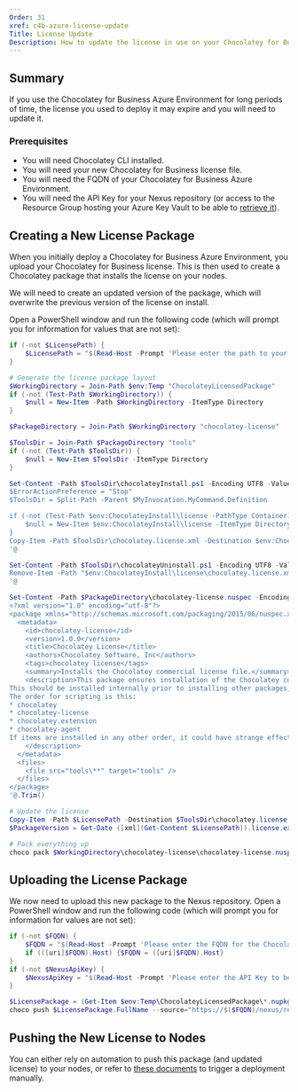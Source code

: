 ```yaml
---
Order: 31
xref: c4b-azure-license-update
Title: License Update
Description: How to update the license in use on your Chocolatey for Business Azure Environment.
---
```


## Summary

If you use the Chocolatey for Business Azure Environment for long periods of time, the license you used to deploy it may expire and you will need to update it.

### Prerequisites

- You will need Chocolatey CLI installed.
- You will need your new Chocolatey for Business license file.
- You will need the FQDN of your Chocolatey for Business Azure Environment.
- You will need the API Key for your Nexus repository (or access to the Resource Group hosting your Azure Key Vault to be able to [retrieve it](xref:c4b-azure#accessing-services)).


## Creating a New License Package

When you initially deploy a Chocolatey for Business Azure Environment, you upload your Chocolatey for Business license. This is then used to create a Chocolatey package that installs the license on your nodes.

We will need to create an updated version of the package, which will overwrite the previous version of the license on install.

Open a PowerShell window and run the following code (which will prompt you for information for values that are not set):

```PowerShell
if (-not $LicensePath) {
    $LicensePath = "$(Read-Host -Prompt 'Please enter the path to your license file')"
}

# Generate the license package layout
$WorkingDirectory = Join-Path $env:Temp "ChocolateyLicensedPackage"
if (-not (Test-Path $WorkingDirectory)) {
    $null = New-Item -Path $WorkingDirectory -ItemType Directory
}

$PackageDirectory = Join-Path $WorkingDirectory "chocolatey-license"

$ToolsDir = Join-Path $PackageDirectory "tools"
if (-not (Test-Path $ToolsDir)) {
    $null = New-Item $ToolsDir -ItemType Directory
}

Set-Content -Path $ToolsDir\chocolateyInstall.ps1 -Encoding UTF8 -Value @'
$ErrorActionPreference = "Stop"
$ToolsDir = Split-Path -Parent $MyInvocation.MyCommand.Definition

if (-not (Test-Path $env:ChocolateyInstall\license -PathType Container)) {
    $null = New-Item $env:ChocolateyInstall\license -ItemType Directory -Force
}
Copy-Item -Path $ToolsDir\chocolatey.license.xml -Destination $env:ChocolateyInstall\license\chocolatey.license.xml -Force
'@

Set-Content -Path $ToolsDir\chocolateyUninstall.ps1 -Encoding UTF8 -Value @'
Remove-Item -Path "$env:ChocolateyInstall\license\chocolatey.license.xml" -Force
'@

Set-Content -Path $PackageDirectory\chocolatey-license.nuspec -Encoding UTF8 -Value @'
<?xml version="1.0" encoding="utf-8"?>
<package xmlns="http://schemas.microsoft.com/packaging/2015/06/nuspec.xsd">
  <metadata>
    <id>chocolatey-license</id>
    <version>1.0.0</version>
    <title>Chocolatey License</title>
    <authors>Chocolatey Software, Inc</authors>
    <tags>chocolatey license</tags>
    <summary>Installs the Chocolatey commercial license file.</summary>
    <description>This package ensures installation of the Chocolatey commercial license file.
This should be installed internally prior to installing other packages, directly after Chocolatey is installed and prior to installing `chocolatey.extension` and `chocolatey-agent`.
The order for scripting is this:
* chocolatey
* chocolatey-license
* chocolatey.extension
* chocolatey-agent
If items are installed in any other order, it could have strange effects or fail.
    </description>
  </metadata>
  <files>
    <file src="tools\**" target="tools" />
  </files>
</package>
'@.Trim()

# Update the license
Copy-Item -Path $LicensePath -Destination $ToolsDir\chocolatey.license.xml -Force
$PackageVersion = Get-Date ([xml](Get-Content $LicensePath)).license.expiration -Format 'yyyy.MM.dd'

# Pack everything up
choco pack $WorkingDirectory\chocolatey-license\chocolatey-license.nuspec --output-directory="$WorkingDirectory" --version=$PackageVersion
```

## Uploading the License Package

We now need to upload this new package to the Nexus repository. Open a PowerShell window and run the following code (which will prompt you for information for values are not set):

```PowerShell
if (-not $FQDN) {
    $FQDN = "$(Read-Host -Prompt 'Please enter the FQDN for the Chocolatey for Business Azure Environment application')"
    if (([uri]$FQDN).Host) {$FQDN = ([uri]$FQDN).Host}
}
if (-not $NexusApiKey) {
    $NexusApiKey = "$(Read-Host -Prompt 'Please enter the API Key to be used to push Chocolatey packages to Nexus')"
}

$LicensePackage = (Get-Item $env:Temp\ChocolateyLicensedPackage\*.nupkg)[-1]
choco push $LicensePackage.FullName --source="https://$($FQDN)/nexus/repository/ChocolateyInternal/" --api-key="$NexusApiKey" --force
```

## Pushing the New License to Nodes

You can either rely on automation to push this package (and updated license) to your nodes, or refer to [these documents](xref:ccm-deployments) to trigger a deployment manually.
